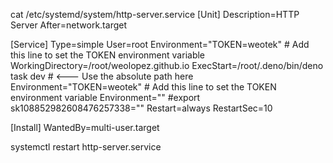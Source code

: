 cat /etc/systemd/system/http-server.service
[Unit]
Description=HTTP Server
After=network.target

[Service]
Type=simple
User=root
Environment="TOKEN=weotek"  # Add this line to set the TOKEN environment variable
WorkingDirectory=/root/weolopez.github.io
ExecStart=/root/.deno/bin/deno task dev  # <--- Use the absolute path here
Environment="TOKEN=weotek"  # Add this line to set the TOKEN environment variable
Environment=""
#export sk108852982608476257338=""
Restart=always
RestartSec=10

[Install]
WantedBy=multi-user.target

systemctl restart http-server.service